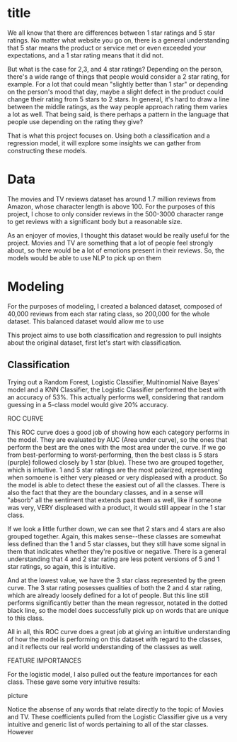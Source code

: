 # title

We all know that there are differences between 1 star ratings and 5 star ratings. No matter what website you go on, there is a general understanding that 5 star means the product or service met or even exceeded your expectations, and a 1 star rating means that it did not. 

But what is the case for 2,3, and 4 star ratings? Depending on the person, there's a wide range of things that people would consider a 2 star rating, for example. For a lot that could mean "slightly better than 1 star" or depending on the person's mood that day, maybe a slight defect in the product could change their rating from 5 stars to 2 stars. In general, it's hard to draw a line between the middle ratings, as the way people approach rating them varies a lot as well. That being said, is there perhaps a pattern in the language that people use depending on the rating they give?

That is what this project focuses on. Using both a classification and a regression model, it will explore some insights we can gather from constructing these models.

# Data

The movies and TV reviews dataset has around 1.7 million reviews from Amazon, whose character length is above 100. For the purposes of this project, I chose to only consider reviews in the 500-3000 character range to get reviews with a significant body but a reasonable size.

As an enjoyer of movies, I thought this dataset would be really useful for the project. Movies and TV are something that a lot of people feel strongly about, so there would be a lot of emotions present in their reviews. So, the models would be able to use NLP to pick up on them

# Modeling

For the purposes of modeling, I created a balanced dataset, composed of 40,000 reviews from each star rating class, so 200,000 for the whole dataset. This balanced dataset would allow me to use 

This project aims to use both classification and regression to pull insights about the original dataset, first let's start with classification.

## Classification

Trying out a Random Forest, Logistic Classifier, Multinomial Naive Bayes' model and a KNN Classifier, the Logistic Classifier performed the best with an accuracy of 53%. This actually performs well, considering that random guessing in a 5-class model would give 20% accuracy.

ROC CURVE

This ROC curve does a good job of showing how each category performs in the model. They are evaluated by AUC (Area under curve), so the ones that perform the best are the ones with the most area under the curve. If we go from best-performing to worst-performing, then the best class is 5 stars (purple) followed closely by 1 star (blue). These two are grouped together, which is intuitive. 1 and 5 star ratings are the most polarized, representing when somoene is either very pleased or very displeased with a product. So the model is able to detect these the easiest out of all the classes. There is also the fact that they are the boundary classes, and in a sense will "absorb" all the sentiment that extends past them as well, like if someone was very, VERY displeased with a product, it would still appear in the 1 star class.

If we look a little further down, we can see that 2 stars and 4 stars are also grouped together. Again, this makes sense--these classes are somewhat less defined than the 1 and 5 star classes, but they still have some signal in them that indicates whether they're positive or negative. There is a general understanding that 4 and 2 star rating are less potent versions of 5 and 1 star ratings, so again, this is intuitive.

And at the lowest value, we have the 3 star class represented by the green curve. The 3 star rating posesses qualities of both the 2 and 4 star rating, which are already loosely defined for a lot of people. But this line still performs significantly better than the mean regressor, notated in the dotted black line, so the model does successfully pick up on words that are unique to this class. 

All in all, this ROC curve does a great job at giving an intuitive understanding of how the model is performing on this dataset with regard to the classes, and it reflects our real world understanding of the classses as well.

FEATURE IMPORTANCES

For the logistic model, I also pulled out the feature importances for each class. These gave some very intuitive results:

picture

Notice the absense of any words that relate directly to the topic of Movies and TV. These coefficients pulled from the Logistic Classifier give us a very intuitive and generic list of words pertaining to all of the star classes. However
